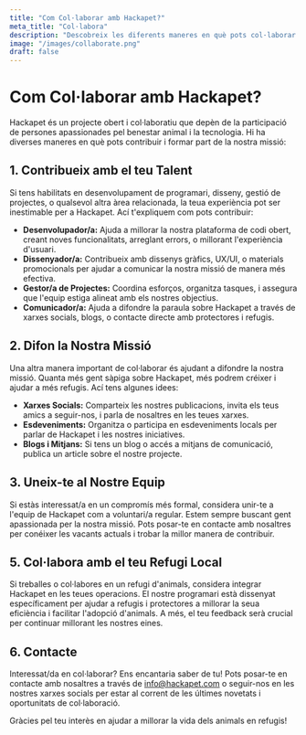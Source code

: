 ```yaml
---
title: "Com Col·laborar amb Hackapet?"
meta_title: "Col·labora"
description: "Descobreix les diferents maneres en què pots col·laborar amb Hackapet."
image: "/images/collaborate.png"
draft: false
---
```


# Com Col·laborar amb Hackapet?

Hackapet és un projecte obert i col·laboratiu que depèn de la participació de persones apassionades pel benestar animal i la tecnologia. Hi ha diverses maneres en què pots contribuir i formar part de la nostra missió:

## 1. Contribueix amb el teu Talent

Si tens habilitats en desenvolupament de programari, disseny, gestió de projectes, o qualsevol altra àrea relacionada, la teua experiència pot ser inestimable per a Hackapet. Ací t'expliquem com pots contribuir:

- **Desenvolupador/a:** Ajuda a millorar la nostra plataforma de codi obert, creant noves funcionalitats, arreglant errors, o millorant l'experiència d'usuari.
- **Dissenyador/a:** Contribueix amb dissenys gràfics, UX/UI, o materials promocionals per ajudar a comunicar la nostra missió de manera més efectiva.
- **Gestor/a de Projectes:** Coordina esforços, organitza tasques, i assegura que l'equip estiga alineat amb els nostres objectius.
- **Comunicador/a:** Ajuda a difondre la paraula sobre Hackapet a través de xarxes socials, blogs, o contacte directe amb protectores i refugis.

## 2. Difon la Nostra Missió

Una altra manera important de col·laborar és ajudant a difondre la nostra missió. Quanta més gent sàpiga sobre Hackapet, més podrem créixer i ajudar a més refugis. Ací tens algunes idees:

- **Xarxes Socials:** Comparteix les nostres publicacions, invita els teus amics a seguir-nos, i parla de nosaltres en les teues xarxes.
- **Esdeveniments:** Organitza o participa en esdeveniments locals per parlar de Hackapet i les nostres iniciatives.
- **Blogs i Mitjans:** Si tens un blog o accés a mitjans de comunicació, publica un article sobre el nostre projecte.

## 3. Uneix-te al Nostre Equip

Si estàs interessat/a en un compromís més formal, considera unir-te a l'equip de Hackapet com a voluntari/a regular. Estem sempre buscant gent apassionada per la nostra missió. Pots posar-te en contacte amb nosaltres per conéixer les vacants actuals i trobar la millor manera de contribuir.

## 5. Col·labora amb el teu Refugi Local

Si treballes o col·labores en un refugi d'animals, considera integrar Hackapet en les teues operacions. El nostre programari està dissenyat específicament per ajudar a refugis i protectores a millorar la seua eficiència i facilitar l'adopció d'animals. A més, el teu feedback serà crucial per continuar millorant les nostres eines.

## 6. Contacte

Interessat/da en col·laborar? Ens encantaria saber de tu! Pots posar-te en contacte amb nosaltres a través de [info@hackapet.com](mailto:info@hackapet.com) o seguir-nos en les nostres xarxes socials per estar al corrent de les últimes novetats i oportunitats de col·laboració.

Gràcies pel teu interès en ajudar a millorar la vida dels animals en refugis!
